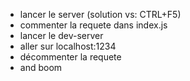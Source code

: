 * lancer le server (solution vs: CTRL+F5)
* commenter la requete dans index.js
* lancer le dev-server
* aller sur localhost:1234
* décommenter la requete
* and boom
